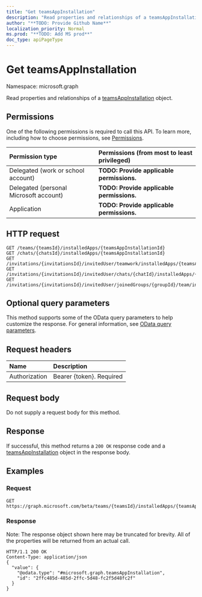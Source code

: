 ```yaml
---
title: "Get teamsAppInstallation"
description: "Read properties and relationships of a teamsAppInstallation object."
author: "**TODO: Provide Github Name**"
localization_priority: Normal
ms.prod: "**TODO: Add MS prod**"
doc_type: apiPageType
---
```


# Get teamsAppInstallation

Namespace: microsoft.graph

Read properties and relationships of a [teamsAppInstallation](../resources/teamsappinstallation.md) object.

## Permissions
One of the following permissions is required to call this API. To learn more, including how to choose permissions, see [Permissions](/concepts/permissions-reference.md).

|Permission type|Permissions (from most to least privileged)|
|:---|:---|
|Delegated (work or school account)|**TODO: Provide applicable permissions.**|
|Delegated (personal Microsoft account)|**TODO: Provide applicable permissions.**|
|Application|**TODO: Provide applicable permissions.**|

## HTTP request
<!-- {
  "blockType": "ignored"
}
-->
``` http
GET /teams/{teamsId}/installedApps/{teamsAppInstallationId}
GET /chats/{chatsId}/installedApps/{teamsAppInstallationId}
GET /invitations/{invitationsId}/invitedUser/teamwork/installedApps/{teamsAppInstallationId}
GET /invitations/{invitationsId}/invitedUser/chats/{chatId}/installedApps/{teamsAppInstallationId}
GET /invitations/{invitationsId}/invitedUser/joinedGroups/{groupId}/team/installedApps/{teamsAppInstallationId}
```

## Optional query parameters
This method supports some of the OData query parameters to help customize the response. For general information, see [OData query parameters](/graph/query-parameters).

## Request headers
|Name|Description|
|:---|:---|
|Authorization|Bearer {token}. Required|

## Request body
Do not supply a request body for this method.

## Response
If successful, this method returns a `200 OK` response code and a [teamsAppInstallation](../resources/teamsappinstallation.md) object in the response body.

## Examples

### Request
<!-- {
  "blockType": "request",
  "name": "get_teamsappinstallation"
}
-->
``` http
GET https://graph.microsoft.com/beta/teams/{teamsId}/installedApps/{teamsAppInstallationId}
```

### Response
Note: The response object shown here may be truncated for brevity. All of the properties will be returned from an actual call.
<!-- {
  "blockType": "response",
  "truncated": true,
  "@odata.type": "microsoft.graph.teamsAppInstallation"
}
-->
``` http
HTTP/1.1 200 OK
Content-Type: application/json
{
  "value": {
    "@odata.type": "#microsoft.graph.teamsAppInstallation",
    "id": "2ffc485d-485d-2ffc-5d48-fc2f5d48fc2f"
  }
}
```


